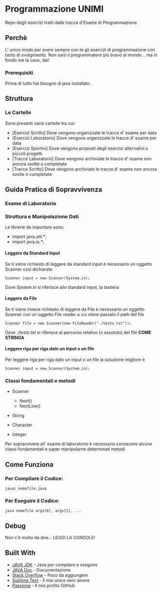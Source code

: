 # Programmazione UNIMI

Repo degli esercizi tratti dalle tracce d'Esame di Programmazione

## Perchè

L' unico modo per avere sempre con te gli esercizi di programmazione con tanto di svolgimento.
Non sarò il programmatore più bravo al mondo... ma in fondo me la cavo, dai!

### Prerequisiti

Prima di tutto hai bisogno di java installato.

## Struttura

### Le Cartelle

Sono presenti varie cartelle tra cui:
* [Esercizi Scritto] Dove vengono organizzate le tracce d' esame per data
* [Esercizi Laboratorio] Dove vengono organizzate le tracce d' esame per data
* [Esercizi Sportivi] Dove vengono proposti degli esercizi alternativi o piccoli progetti
* [Tracce Laboratorio] Dove vengono archiviate le tracce d' esame non ancora svolte o completate
* [Tracce Scritto] Dove vengono archiviate le tracce d' esame non ancora svolte o completate

## Guida Pratica di Sopravvivenza
### Esame di Laboratorio

### Struttura e Manipolazione Dati

Le librerie da importare sono:
* import java.util.*;
* import java.io.*;

#### Leggere da Standard Input

Se ti viene richiesto di leggere da standard input è necessario un oggetto Scanner così dichiarato

```
Scanner input = new Scanner(System.in);
```

Dove *System.in* si riferisce allo standard input, la tastiera

#### Leggere da File

Se ti viene invece richiesto di leggere da File è necessario un oggetto Scanner con un oggetto File reader a cui viene passato il path del file

```
Scanner file = new Scanner(new FileReader("./testo.txt"));
```

Dove *./testo.txt* si riferisce al percorso relativo (o assoluto) del file **COME STRINGA**

#### Leggere riga per riga dato un input o un file

Per leggere riga per riga dato un input o un file la soluzione migliore è

```
Scanner input = new Scanner(System.in);
```


### Classi fondamentali e metodi

* Scanner
  - Next()
  - NextLine()

* String
* Character
* Integer


Per sopravvivere all' esame di laboratorio è necessario conoscere alcune classi fondamentali e saper manipolarne determinati metodi.

## Come Funziona

### Per Compilare il Codice:

```
javac nomefile.java
```

### Per Eseguire il Codice:

```
java nomefile args[0], args[1], ...
```


## Debug

Non c'è molto da dire... LEGGI LA CONSOLE!

## Built With

* [JAVA JDK](http://www.oracle.com/technetwork/java/javase/downloads/jdk8-downloads-2133151.html) - Java per compilare e eseguire
* [JAVA Doc](http://www.oracle.com/technetwork/java/javase/documentation/index-137868.html) - Documentazione
* [Stack Overflow](https://stackoverflow.com/) - Poco da aggiungere
* [Sublime Text](https://www.sublimetext.com/) - Il mio unico vero amore
* [Passione](https://github.com/TheUngroundable/) - Il mio profilo GitHub
